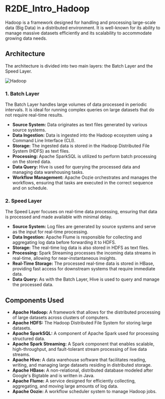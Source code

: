 # R2DE_Intro_Hadoop

Hadoop is a framework designed for handling and processing large-scale data (Big Data) in a distributed environment. It is well-known for its ability to manage massive datasets efficiently and its scalability to accommodate growing data needs.

## Architecture
The architecture is divided into two main layers: the Batch Layer and the Speed Layer.

![Hadoop](https://github.com/user-attachments/assets/7860dc3b-922f-4ec4-848f-88976f336dc1)


### 1. Batch Layer
The Batch Layer handles large volumes of data processed in periodic intervals. It is ideal for running complex queries on large datasets that do not require real-time results.

- **Source System:** Data originates as text files generated by various source systems.
- **Data Ingestion:** Data is ingested into the Hadoop ecosystem using a Command Line Interface (CLI).
- **Storage:** The ingested data is stored in the Hadoop Distributed File System (HDFS) as text files.
- **Processing:** Apache SparkSQL is utilized to perform batch processing on the stored data.
- **Data Query:** Hive is used for querying the processed data and managing data warehousing tasks.
- **Workflow Management:** Apache Oozie orchestrates and manages the workflows, ensuring that tasks are executed in the correct sequence and on schedule.

### 2. Speed Layer
The Speed Layer focuses on real-time data processing, ensuring that data is processed and made available with minimal delay.

- **Source System:** Log files are generated by source systems and serve as the input for real-time processing.
- **Data Ingestion:** Apache Flume is responsible for collecting and aggregating log data before forwarding it to HDFS.
- **Storage:** The real-time log data is also stored in HDFS as text files.
- **Processing:** Spark Streaming processes the incoming data streams in real-time, allowing for near-instantaneous insights.
- **Real-Time Storage:** The processed real-time data is stored in HBase, providing fast access for downstream systems that require immediate data.
- **Data Query:** As with the Batch Layer, Hive is used to query and manage the processed data.

## Components Used
- **Apache Hadoop:** A framework that allows for the distributed processing of large datasets across clusters of computers.
- **Apache HDFS:** The Hadoop Distributed File System for storing large datasets.
- **Apache SparkSQL:** A component of Apache Spark used for processing structured data.
- **Apache Spark Streaming:** A Spark component that enables scalable, high-throughput, and fault-tolerant stream processing of live data streams.
- **Apache Hive:** A data warehouse software that facilitates reading, writing, and managing large datasets residing in distributed storage.
- **Apache HBase:** A non-relational, distributed database modeled after Google's Bigtable and is written in Java.
- **Apache Flume:** A service designed for efficiently collecting, aggregating, and moving large amounts of log data.
- **Apache Oozie:** A workflow scheduler system to manage Hadoop jobs.
